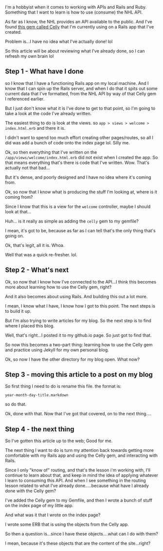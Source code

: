 
I'm a hobbyist when it comes to working with APIs and Rails and Ruby. Something that I want to learn is how to use (consume) the NHL API. 

As far as I know, the NHL provides an API available to the public. And I've found [this gem called Celly](https://github.com/rymcmahon/celly) that I'm currently using on a Rails app that I've created. 

Problem is...I have no idea what I've actually done! lol

So this article will be about reviewing what I've already done, so I can refresh my own brain lol

## Step 1 - What have I done
so I know that I have a functioning Rails app on my local machine. And I know that I can spin up the Rails server, and when I do that it spits out some current data that I've formatted, from the NHL API by way of that Celly gem I referenced earlier. 

But I just don't know what it is I've done to get to that point, so I'm going to take a look at the code I've already written. 

The easiest thing to do is look at the views. so `app > views > welcome > index.html.erb` and there it is. 

I didn't want to spend too much effort creating other pages/routes, so all I did was add a bunch of code onto the index page lol. Silly me. 

Ok, so then everything that I've written on the `/app/views/welcome/index.html.erb` did not exist when I created the app. So that means everything that's there is code that I've written. Wow. That's actually not that bad...

But it's dense, and poorly designed and I have no idea where it's coming from. 

Ok, so now that I know what is producing the stuff I'm looking at, where is it coming from? 

Since I know that this is a view for the `welcome` controller, maybe I should look at that...

Huh... is it really as simple as adding the `celly` gem to my gemfile? 

I mean, it's got to be, because as far as I can tell that's the only thing that's going on. 

Ok, that's legit, all it is. Whoa. 

Well that was a quick re-fresher. lol. 

## Step 2 - What's next

Ok, so now that I know how I've connected to the API...I think this becomes more about learning how to use the Celly gem, right? 

And it also becomes about using Rails. And building this out a lot more. 

I mean, I know what I have, I know how I got to this point. The next steps is to build it up. 

But I'm also trying to write articles for my blog. So the next step is to find where I placed this blog. 

Well, that's right...I posted it to my github.io page. So just got to find that. 

So now this becomes a two-part thing: learning how to use the Celly gem and practice using Jekyll for my own personal blog. 

Ok, so now I have the other directory for my blog open. What now? 

## Step 3 - moving this article to a post on my blog

So first thing I need to do is rename this file. the format is: 
```
year-month-day-title.markdown
```
so do that. 

Ok, done with that. Now that I've got that covered, on to the next thing....

## Step 4 - the next thing
So I've gotten this article up to the web; Good for me. 

The next thing I want to do is turn my attention back towards getting more comfortable with my Rails app and using the Celly gem, and interacting with Rails. 

Since I only "know of" routing, and that's the lesson i'm working with, I'll continue to learn about that, and keep in mind the idea of applying whatever I learn to consuming this API. And when I see something in the routing lesson related to what I've already done.....because what have I already done with the Celly gem? 

I've added the Celly gem to my Gemfile, and then I wrote a bunch of stuff on the index page of my little app. 

And what was it that I wrote on the index page? 

I wrote some ERB that is using the objects from the Celly app. 

So then a question is...since I have these objects....what can I do with them? 

I mean, because it's these objects that are the content of the site...right? 

